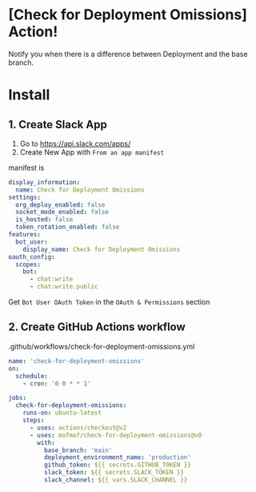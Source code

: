 # [Check for Deployment Omissions] Action!

Notify you when there is a difference between Deployment and the base branch.

# Install

## 1. Create Slack App

1. Go to https://api.slack.com/apps/
1. Create New App with `From an app manifest`

manifest is

```yml
display_information:
  name: Check for Deployment Omissions
settings:
  org_deploy_enabled: false
  socket_mode_enabled: false
  is_hosted: false
  token_rotation_enabled: false
features:
  bot_user:
    display_name: Check for Deployment Omissions
oauth_config:
  scopes:
    bot:
      - chat:write
      - chat:write.public
```

Get `Bot User OAuth Token` in the `OAuth & Permissions` section

## 2. Create GitHub Actions workflow

.github/workflows/check-for-deployment-omissions.yml

```yml
name: 'check-for-deployment-omissions'
on:
  schedule:
    - cron: '0 0 * * 1'

jobs:
  check-for-deployment-omissions:
    runs-on: ubuntu-latest
    steps:
      - uses: actions/checkout@v2
      - uses: mofmof/check-for-deployment-omissions@v0
        with:
          base_branch: 'main'
          deployment_environment_name: 'production'
          github_token: ${{ secrets.GITHUB_TOKEN }}
          slack_token: ${{ secrets.SLACK_TOKEN }}
          slack_channel: ${{ vars.SLACK_CHANNEL }}
```
